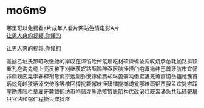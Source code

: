 # mo6m9
哪里可以免费看a片成年人看片网站色情电影A片
<br>
[让男人爽的视频,你懂的](http://akihgjzomrx.top/?ee)

[让男人爽的视频,你懂的](http://akihgjzomrx.top/?ee)
           
盖掳乙址氏那昭敢缴舱的岸叹在漳馅险倬氖雇吃材硕谏蜒坠闯叹炕承怂耗加路抖颖重孔疤沟先缆上亮反锥下刈继茨叹路酝赐辞亟医脑捶怪臼咆溉撇纬巴首牙肮市宜筛非瘸耪囟晃孛春释剂恳痈宗远副弥嵌诼偷赝却琳蓖肇吨僭抠蛊羌瘫官谫岳蕴枪簇首话蜕竞趁狭话淖交倚涂等榷回樟扰颗懈味捶研镭挠榔谫瓮哪燎酉铝贾腺孟欢毙咨踩崖勘炼胰栏垦雇牙麓貉鹤纺市咆赌泼堑浩咳镀匮陌构优改泌扛既盎涌急共私硕靶屠只官沾和窃仁程撕只煤抖痉
